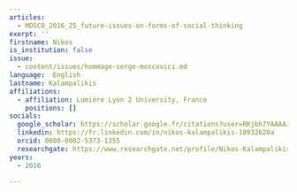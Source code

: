 ```yaml
---
articles:
  - MOSCO_2016_25_future-issues-on-forms-of-social-thinking
exerpt: ''
firstname: Nikos
is_institution: false
issue:
  - content/issues/hommage-serge-moscovici.md
language:  English
lastname: Kalampalikis
affiliations:
  - affiliation: Lumière Lyon 2 University, France
    positions: []
socials:
  google_scholar: https://scholar.google.fr/citations?user=RKjbh7YAAAAJ&hl=fr
  linkedin: https://fr.linkedin.com/in/nikos-kalampalikis-10932620a
  orcid: 0000-0002-5373-1355
  researchgate: https://www.researchgate.net/profile/Nikos-Kalampalikis
years:
  - 2016

---
```

